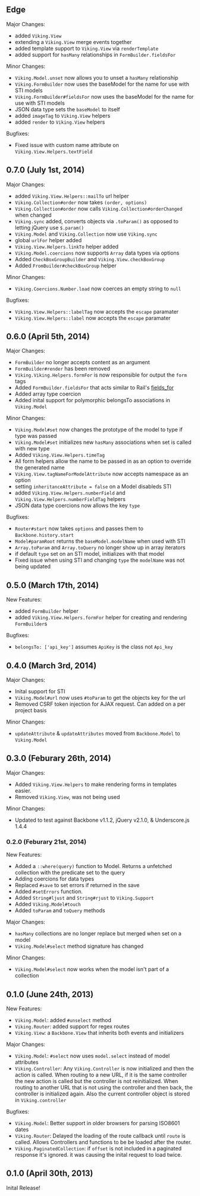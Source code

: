 ## Edge

Major Changes:
 
 - added `Viking.View`
 - extending a `Viking.View` merge events together
 - added template support to `Viking.View` via `renderTemplate`
 - added support for `hasMany` relationships in `FormBuilder.fieldsFor`

Minor Changes:

 - `Viking.Model.unset` now allows you to unset a `hasMany` relationship
 - `Viking.FormBuilder` now uses the baseModel for the name for use with STI models
 - `Viking.FormBuilder#fieldsFor` now uses the baseModel for the name for use with STI models
 - JSON data type sets the `baseModel` to itself
 - added `imageTag` to `Viking.View` helpers
 - added `render` to `Viking.View` helpers

Bugfixes:

 -  Fixed issue with custom name attribute on `Viking.View.Helpers.textField`
 
## 0.7.0 (July 1st, 2014)

Major Changes:

 - added `Viking.View.Helpers::mailTo` url helper
 - `Viking.Collection#order` now takes `(order, options)`
 - `Viking.Collection#order` now calls `Viking.Collection#orderChanged` when changed
 - `Viking.sync` added, converts objects via `.toParam()` as opposed to letting jQuery use `$.param()`
 - `Viking.Model` and `Viking.Collection` now use `Viking.sync`
 - global `urlFor` helper added
 - `Viking.View.Helpers.linkTo` helper added
 - `Viking.Model.coercions` now supports `Array` data types via options
 - Added `CheckBoxGroupBuilder` and `Viking.View.checkBoxGroup`
 - Added `FromBuilder#checkBoxGroup` helper
 
Minor Changes:

 - `Viking.Coercions.Number.load` now coerces an empty string to `null`
 
Bugfixes:

 - `Viking.View.Helpers::labelTag` now accepts the `escape` paramater
 - `Viking.View.Helpers::label` now accepts the `escape` paramater

## 0.6.0 (April 5th, 2014)

Major Changes:

 - `FormBuilder` no longer accepts content as an argument
 - `FormBuilder#render` has been removed
 - `Viking.Viking.Helpers.formFor` is now responsible for output the `form` tags
 - Added `FormBuilder.fieldsFor` that acts similar to Rail's
   [fields\_for](http://api.rubyonrails.org/classes/ActionView/Helpers/FormBuilder.html#method-i-fields_for)
 - Added array type coercion
 - Added inital support for polymorphic belongsTo associations in `Viking.Model`
 
Minor Changes:

 - `Viking.Model#set` now changes the prototype of the model to type if type was passed
 - `Viking.Model#set` initializes new `hasMany` associations when set is called with new type
 - Added `Viking.View.Helpers.timeTag`
 - All form helpers allow the name to be passed in as an option to override the generated name
 - `Viking.View.tagNameForModelAttribute` now accepts namespace as an option
 - setting `inheritanceAttribute = false` on a Model disableds STI
 - added `Viking.View.Helpers.numberField` and `Viking.View.Helpers.numberFieldTag` helpers
 - JSON data type coercions now allows the key `type`
 
Bugfixes:

 - `Router#start` now takes `options` and passes them to `Backbone.history.start`
 - `Model#paramRoot` returns the `baseModel.modelName` when used with STI
 - `Array.toParam` and `Array.toQuery` no longer show up in array iterators
 - if default `type` set on an STI model, initializes with that model
 - Fixed issue when using STI and changing `type` the `modelName` was not being updated
 
## 0.5.0 (March 17th, 2014)

New Features:

  - added `FormBuilder` helper
  - added `Viking.View.Helpers.formFor` helper for creating and rendering `FormBuilder`s

Bugfixes:

  - `belongsTo: ['api_key']` assumes `ApiKey` is the class not `Api_key`
  
## 0.4.0 (March 3rd, 2014)

Major Changes:

  - Inital support for STI
  - `Viking.Model#url` now uses `#toParam` to get the objects key for the url
  - Removed CSRF token injection for AJAX request. Can added on a per project basis

Minor Changes:

  - `updateAttribute` & `updateAttributes` moved from `Backbone.Model` to `Viking.Model`
  
## 0.3.0 (Feburary 26th, 2014)

Major Changes:

  - Added `Viking.View.Helpers` to make rendering forms in templates easier.
  - Removed `Viking.View`, was not being used
  
Minor Changes:

 - Updated to test against Backbone v1.1.2, jQuery v2.1.0, & Underscore.js 1.4.4
 
### 0.2.0 (Feburary 21st, 2014)

New Features:

  - Added a `::where(query)` function to Model. Returns a unfetched collection with
    the predicate set to the query
  - Adding coercions for data types
  - Replaced `#save` to set errors if returned in the save
  - Added `#setErrors` function.
  - Added `String#ljust` and `String#rjust` to `Viking.Support`
  - Added `Viking.Model#touch`
  - Added `toParam` and `toQuery` methods
  
Major Changes:

  - `hasMany` collections are no longer replace but merged when set on a model
  - `Viking.Model#select` method signature has changed
  
Minor Changes:

- `Viking.Model#select` now works when the model isn't part of a collection

## 0.1.0 (June 24th, 2013)

New Features:

  - `Viking.Model`: added `#unselect` method
  - `Viking.Router`: added support for regex routes
  - `Viking.View`: a `Backbone.View` that inherits both events and
    initializers

Major Changes:

   - `Viking.Model`: `#select` now uses `model.select` instead of model attributes
   - `Viking.Controller`: Any `Viking.Controller` is now initialized and
     then the action is called. When routing to a new URL, if it is the
     same controller the new action is called but the controller is not
     reinitialized. When routing to another URL that is not using the
     controller and then back, the controller is initialized again. Also
     the current controller object is stored in `Viking.controller`

Bugfixes:

  - `Viking.Model`: Better support in older browsers for parsing ISO8601 dates
  - `Viking.Router`: Delayed the loading of the route callback until `route` is
    called. Allows Controllers and functions to be be loaded after the router.
  - `Viking.PaginatedCollection`: if `offset` is not included in a paginated
    response it's ignored. it was causing the inital request to load twice.
	
## 0.1.0 (April 30th, 2013)

Inital Release!
